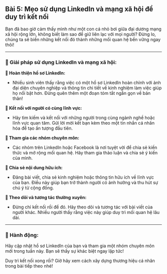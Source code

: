 ## Bài 5: Mẹo sử dụng LinkedIn và mạng xã hội để duy trì kết nối

Bạn đã bao giờ cảm thấy mình như một con cá nhỏ bơi giữa đại dương mạng xã hội rộng lớn, không biết làm sao để giữ liên lạc với mọi người? Đừng lo, chúng ta sẽ biến những kết nối đó thành những mối quan hệ bền vững ngay thôi!

---

### 📌 Giải pháp sử dụng LinkedIn và mạng xã hội:

**🔹 Hoàn thiện hồ sơ LinkedIn:**
- Nhiều sinh viên thấy rằng việc có một hồ sơ LinkedIn hoàn chỉnh với ảnh đại diện chuyên nghiệp và thông tin chi tiết về kinh nghiệm làm việc giúp họ nổi bật hơn. Đừng quên thêm một đoạn tóm tắt ngắn gọn về bản thân!

**🔹 Kết nối với người có cùng lĩnh vực:**
- Hãy tìm kiếm và kết nối với những người trong cùng ngành nghề hoặc lĩnh vực quan tâm. Gửi lời mời kết bạn kèm theo một tin nhắn cá nhân hóa để tạo ấn tượng đầu tiên.

**🔹 Tham gia các nhóm chuyên môn:**
- Các nhóm trên LinkedIn hoặc Facebook là nơi tuyệt vời để chia sẻ kiến thức và mở rộng mối quan hệ. Hãy tham gia thảo luận và chia sẻ ý kiến của mình.

**🔹 Chia sẻ nội dung hữu ích:**
- Đăng bài viết, chia sẻ kinh nghiệm hoặc thông tin hữu ích về lĩnh vực của bạn. Điều này giúp bạn trở thành người có ảnh hưởng và thu hút sự chú ý từ cộng đồng.

**🔹 Theo dõi và tương tác thường xuyên:**
- Đừng chỉ kết nối rồi để đó. Hãy theo dõi và tương tác với bài viết của người khác. Nhiều người thấy rằng việc này giúp duy trì mối quan hệ lâu dài.

---

### 🚀 Hành động:

Hãy cập nhật hồ sơ LinkedIn của bạn và tham gia một nhóm chuyên môn mới trong tuần này. Bạn sẽ thấy sự khác biệt ngay lập tức!

Duy trì kết nối xong rồi? Giờ hãy xem cách xây dựng thương hiệu cá nhân trong bài tiếp theo nhé!